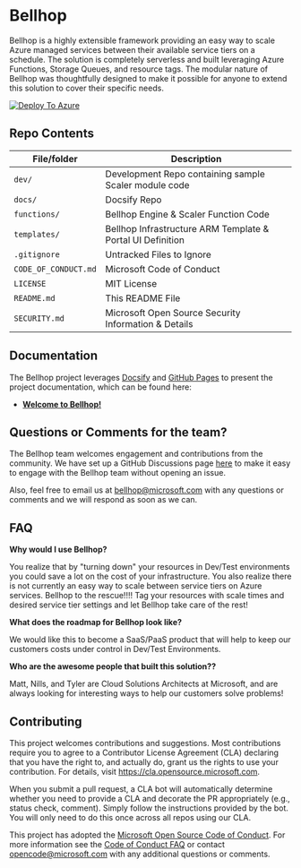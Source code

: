 <!--
---
page_type: sample
languages:
- powershell
products:
- azure
- azure-powershell
- azure-resource-manager-templates
- azure-app-service-plans
- azure-function-apps
- azure-app-insights
description: "Bellhop allows a customer to 'hop' between service tiers, like a traditional bellhop helps you move between floors."
---
-->

# Bellhop

<!-- 
Guidelines on README format: https://review.docs.microsoft.com/help/onboard/admin/samples/concepts/readme-template?branch=master

Guidance on onboarding samples to docs.microsoft.com/samples: https://review.docs.microsoft.com/help/onboard/admin/samples/process/onboarding?branch=master

Taxonomies for products and languages: https://review.docs.microsoft.com/new-hope/information-architecture/metadata/taxonomies?branch=master
-->

Bellhop is a highly extensible framework providing an easy way to scale Azure managed services between their available service tiers on a schedule. The solution is completely serverless and built leveraging Azure Functions, Storage Queues, and resource tags. The modular nature of Bellhop was thoughtfully designed to make it possible for anyone to extend this solution to cover their specific needs.

[![Deploy To Azure](https://aka.ms/deploytoazurebutton)](https://portal.azure.com/#create/Microsoft.Template/uri/https%3A%2F%2Fraw.githubusercontent.com%2FAzure%2Fbellhop%2Fmain%2Ftemplates%2Fazuredeploy.json/createUIDefinitionUri/https%3A%2F%2Fraw.githubusercontent.com%2FAzure%2Fbellhop%2Fmain%2Ftemplates%2FcreateUiDefinition.json)

## Repo Contents

| File/folder          | Description                                                   |
|----------------------|---------------------------------------------------------------|
| `dev/`               | Development Repo containing sample Scaler module code         |
| `docs/`              | Docsify Repo                                                  |
| `functions/`         | Bellhop Engine & Scaler Function Code                         |
| `templates/`         | Bellhop Infrastructure ARM Template & Portal UI Definition    |
| `.gitignore`         | Untracked Files to Ignore                                     |
| `CODE_OF_CONDUCT.md` | Microsoft Code of Conduct                                     |
| `LICENSE`            | MIT License                                                   |
| `README.md`          | This README File                                              |
| `SECURITY.md`        | Microsoft Open Source Security Information & Details          |

## Documentation
The Bellhop project leverages [Docsify](https://docsify.js.org/#/) and [GitHub Pages](https://docs.github.com/en/github/working-with-github-pages) to present the project documentation, which can be found here:

- **[Welcome to Bellhop!](https://azure.github.io/bellhop/#/)**

## Questions or Comments for the team?
The Bellhop team welcomes engagement and contributions from the community. We have set up a GitHub Discussions page [here](https://github.com/Azure/bellhop/discussions) to make it easy to engage with the Bellhop team without opening an issue.

Also, feel free to email us at bellhop@microsoft.com with any questions or comments and we will respond as soon as we can. 

## FAQ
**Why would I use Bellhop?**

You realize that by "turning down" your resources in Dev/Test environments you could save a lot on the cost of your infrastructure. You also realize there is not currently an easy way to scale between service tiers on Azure services. Bellhop to the rescue!!!! Tag your resources with scale times and desired service tier settings and let Bellhop take care of the rest!

**What does the roadmap for Bellhop look like?**

We would like this to become a SaaS/PaaS product that will help to keep our customers costs under control in Dev/Test Environments. 

**Who are the awesome people that built this solution??**

Matt, Nills, and Tyler are Cloud Solutions Architects at Microsoft, and are always looking for interesting ways to help our customers solve problems!


## Contributing

This project welcomes contributions and suggestions.  Most contributions require you to agree to a
Contributor License Agreement (CLA) declaring that you have the right to, and actually do, grant us
the rights to use your contribution. For details, visit https://cla.opensource.microsoft.com.

When you submit a pull request, a CLA bot will automatically determine whether you need to provide
a CLA and decorate the PR appropriately (e.g., status check, comment). Simply follow the instructions
provided by the bot. You will only need to do this once across all repos using our CLA.

This project has adopted the [Microsoft Open Source Code of Conduct](https://opensource.microsoft.com/codeofconduct/).
For more information see the [Code of Conduct FAQ](https://opensource.microsoft.com/codeofconduct/faq/) or
contact [opencode@microsoft.com](mailto:opencode@microsoft.com) with any additional questions or comments.
